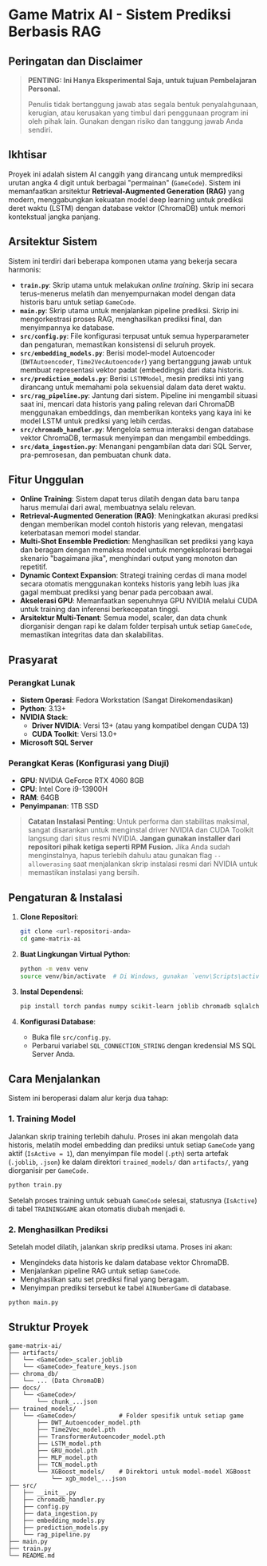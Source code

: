# Game Matrix AI - Sistem Prediksi Berbasis RAG

## Peringatan dan Disclaimer

> **PENTING: Ini Hanya Eksperimental Saja, untuk tujuan Pembelajaran Personal.**
>
> Penulis tidak bertanggung jawab atas segala bentuk penyalahgunaan, kerugian, atau kerusakan yang timbul dari penggunaan program ini oleh pihak lain. Gunakan dengan risiko dan tanggung jawab Anda sendiri.

## Ikhtisar

Proyek ini adalah sistem AI canggih yang dirancang untuk memprediksi urutan angka 4 digit untuk berbagai "permainan" (`GameCode`). Sistem ini memanfaatkan arsitektur **Retrieval-Augmented Generation (RAG)** yang modern, menggabungkan kekuatan model deep learning untuk prediksi deret waktu (LSTM) dengan database vektor (ChromaDB) untuk memori kontekstual jangka panjang.

## Arsitektur Sistem

Sistem ini terdiri dari beberapa komponen utama yang bekerja secara harmonis:

- **`train.py`**: Skrip utama untuk melakukan *online training*. Skrip ini secara terus-menerus melatih dan menyempurnakan model dengan data historis baru untuk setiap `GameCode`.
- **`main.py`**: Skrip utama untuk menjalankan pipeline prediksi. Skrip ini mengorkestrasi proses RAG, menghasilkan prediksi final, dan menyimpannya ke database.
- **`src/config.py`**: File konfigurasi terpusat untuk semua hyperparameter dan pengaturan, memastikan konsistensi di seluruh proyek.
- **`src/embedding_models.py`**: Berisi model-model Autoencoder (`DWTAutoencoder`, `Time2VecAutoencoder`) yang bertanggung jawab untuk membuat representasi vektor padat (embeddings) dari data historis.
- **`src/prediction_models.py`**: Berisi `LSTMModel`, mesin prediksi inti yang dirancang untuk memahami pola sekuensial dalam data deret waktu.
- **`src/rag_pipeline.py`**: Jantung dari sistem. Pipeline ini mengambil situasi saat ini, mencari data historis yang paling relevan dari ChromaDB menggunakan embeddings, dan memberikan konteks yang kaya ini ke model LSTM untuk prediksi yang lebih cerdas.
- **`src/chromadb_handler.py`**: Mengelola semua interaksi dengan database vektor ChromaDB, termasuk menyimpan dan mengambil embeddings.
- **`src/data_ingestion.py`**: Menangani pengambilan data dari SQL Server, pra-pemrosesan, dan pembuatan chunk data.

## Fitur Unggulan

- **Online Training**: Sistem dapat terus dilatih dengan data baru tanpa harus memulai dari awal, membuatnya selalu relevan.
- **Retrieval-Augmented Generation (RAG)**: Meningkatkan akurasi prediksi dengan memberikan model contoh historis yang relevan, mengatasi keterbatasan memori model standar.
- **Multi-Shot Ensemble Prediction**: Menghasilkan set prediksi yang kaya dan beragam dengan memaksa model untuk mengeksplorasi berbagai skenario "bagaimana jika", menghindari output yang monoton dan repetitif.
- **Dynamic Context Expansion**: Strategi training cerdas di mana model secara otomatis menggunakan konteks historis yang lebih luas jika gagal membuat prediksi yang benar pada percobaan awal.
- **Akselerasi GPU**: Memanfaatkan sepenuhnya GPU NVIDIA melalui CUDA untuk training dan inferensi berkecepatan tinggi.
- **Arsitektur Multi-Tenant**: Semua model, scaler, dan data chunk diorganisir dengan rapi ke dalam folder terpisah untuk setiap `GameCode`, memastikan integritas data dan skalabilitas.

## Prasyarat

### Perangkat Lunak
- **Sistem Operasi**: Fedora Workstation (Sangat Direkomendasikan)
- **Python**: 3.13+
- **NVIDIA Stack**:
  - **Driver NVIDIA**: Versi 13+ (atau yang kompatibel dengan CUDA 13)
  - **CUDA Toolkit**: Versi 13.0+
- **Microsoft SQL Server**

### Perangkat Keras (Konfigurasi yang Diuji)
- **GPU**: NVIDIA GeForce RTX 4060 8GB
- **CPU**: Intel Core i9-13900H
- **RAM**: 64GB
- **Penyimpanan**: 1TB SSD

> **Catatan Instalasi Penting**: Untuk performa dan stabilitas maksimal, sangat disarankan untuk menginstal driver NVIDIA dan CUDA Toolkit langsung dari situs resmi NVIDIA. **Jangan gunakan installer dari repositori pihak ketiga seperti RPM Fusion.** Jika Anda sudah menginstalnya, hapus terlebih dahulu atau gunakan flag `--allowerasing` saat menjalankan skrip instalasi resmi dari NVIDIA untuk memastikan instalasi yang bersih.

## Pengaturan & Instalasi

1.  **Clone Repositori**:
    ```bash
    git clone <url-repositori-anda>
    cd game-matrix-ai
    ```

2.  **Buat Lingkungan Virtual Python**:
    ```bash
    python -m venv venv
    source venv/bin/activate  # Di Windows, gunakan `venv\Scripts\activate`
    ```

3.  **Instal Dependensi**:
    ```bash
    pip install torch pandas numpy scikit-learn joblib chromadb sqlalchemy pymssql
    ```

4.  **Konfigurasi Database**:
    - Buka file `src/config.py`.
    - Perbarui variabel `SQL_CONNECTION_STRING` dengan kredensial MS SQL Server Anda.

## Cara Menjalankan

Sistem ini beroperasi dalam alur kerja dua tahap:

### 1. Training Model

Jalankan skrip training terlebih dahulu. Proses ini akan mengolah data historis, melatih model embedding dan prediksi untuk setiap `GameCode` yang aktif (`IsActive = 1`), dan menyimpan file model (`.pth`) serta artefak (`.joblib`, `.json`) ke dalam direktori `trained_models/` dan `artifacts/`, yang diorganisir per `GameCode`.

```bash
python train.py
```

Setelah proses training untuk sebuah `GameCode` selesai, statusnya (`IsActive`) di tabel `TRAININGGAME` akan otomatis diubah menjadi `0`.

### 2. Menghasilkan Prediksi

Setelah model dilatih, jalankan skrip prediksi utama. Proses ini akan:
- Mengindeks data historis ke dalam database vektor ChromaDB.
- Menjalankan pipeline RAG untuk setiap `GameCode`.
- Menghasilkan satu set prediksi final yang beragam.
- Menyimpan prediksi tersebut ke tabel `AINumberGame` di database.

```bash
python main.py
```

## Struktur Proyek

```
game-matrix-ai/
├── artifacts/
│   └── <GameCode>_scaler.joblib
│   └── <GameCode>_feature_keys.json
├── chroma_db/
│   └── ... (Data ChromaDB)
├── docs/
│   └── <GameCode>/
│       └── chunk_...json
├── trained_models/
│   └── <GameCode>/            # Folder spesifik untuk setiap game
│       ├── DWT_Autoencoder_model.pth
│       ├── Time2Vec_model.pth
│       ├── TransformerAutoencoder_model.pth
│       ├── LSTM_model.pth
│       ├── GRU_model.pth
│       ├── MLP_model.pth
│       ├── TCN_model.pth
│       └── XGBoost_models/    # Direktori untuk model-model XGBoost
│           └── xgb_model_...json
├── src/
│   ├── __init__.py
│   ├── chromadb_handler.py
│   ├── config.py
│   ├── data_ingestion.py
│   ├── embedding_models.py
│   ├── prediction_models.py
│   └── rag_pipeline.py
├── main.py
├── train.py
└── README.md
```